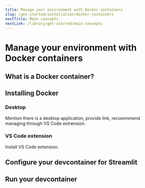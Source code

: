 ```yaml
---
title: Manage your environment with Docker containers
slug: /get-started/installation/docker-containers
nextTitle: Main concepts
nextLink: /library/get-started/main-concepts
---
```


# Manage your environment with Docker containers

## What is a Docker container?

## Installing Docker

### Desktop

Mention there is a desktop application, provide link, recommmend managing through VS Code extrension.

### VS Code extension

Install VS Code extension.

## Configure your devcontainer for Streamlit

## Run your devcontainer
